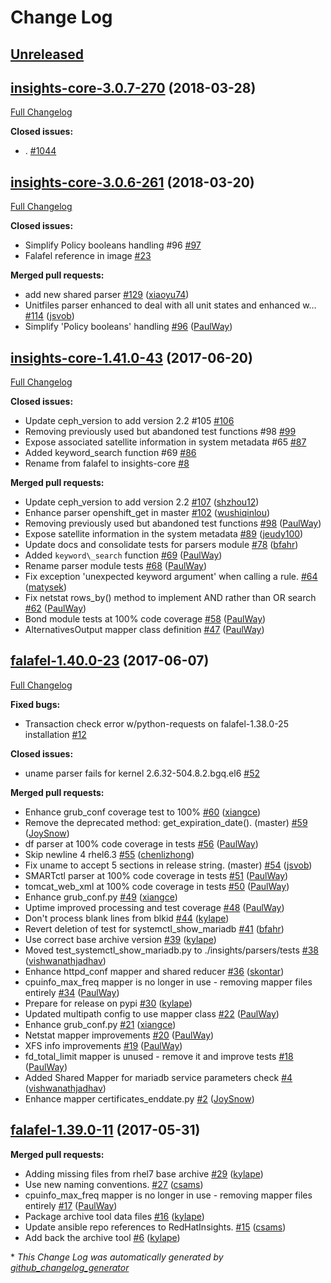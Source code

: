 # Change Log

## [Unreleased](https://github.com/RedHatInsights/insights-core/tree/HEAD)

## [insights-core-3.0.7-270](https://github.com/RedHatInsights/insights-core/tree/insights-core-3.0.7-270) (2018-03-28)
[Full Changelog](https://github.com/RedHatInsights/insights-core/compare/insights-core-3.0.6-261...insights-core-3.0.7-270)

**Closed issues:**

- . [\#1044](https://github.com/RedHatInsights/insights-core/issues/1044)

## [insights-core-3.0.6-261](https://github.com/RedHatInsights/insights-core/tree/insights-core-3.0.6-261) (2018-03-20)
[Full Changelog](https://github.com/RedHatInsights/insights-core/compare/insights-core-3.0.6-257...insights-core-3.0.6-261)

**Closed issues:**

- Simplify Policy booleans handling \#96 [\#97](https://github.com/RedHatInsights/insights-core/issues/97)
- Falafel reference in image [\#23](https://github.com/RedHatInsights/insights-core/issues/23)

**Merged pull requests:**

- add new shared parser [\#129](https://github.com/RedHatInsights/insights-core/pull/129) ([xiaoyu74](https://github.com/xiaoyu74))
- Unitfiles parser enhanced to deal with all unit states and enhanced w… [\#114](https://github.com/RedHatInsights/insights-core/pull/114) ([jsvob](https://github.com/jsvob))
- Simplify 'Policy booleans' handling [\#96](https://github.com/RedHatInsights/insights-core/pull/96) ([PaulWay](https://github.com/PaulWay))

## [insights-core-1.41.0-43](https://github.com/RedHatInsights/insights-core/tree/insights-core-1.41.0-43) (2017-06-20)
[Full Changelog](https://github.com/RedHatInsights/insights-core/compare/falafel-1.40.0-23...insights-core-1.41.0-43)

**Closed issues:**

- Update ceph\_version to add version 2.2 \#105 [\#106](https://github.com/RedHatInsights/insights-core/issues/106)
- Removing previously used but abandoned test functions \#98 [\#99](https://github.com/RedHatInsights/insights-core/issues/99)
- Expose associated satellite information in system metadata \#65 [\#87](https://github.com/RedHatInsights/insights-core/issues/87)
- Added keyword\_search function \#69 [\#86](https://github.com/RedHatInsights/insights-core/issues/86)
- Rename from falafel to insights-core [\#8](https://github.com/RedHatInsights/insights-core/issues/8)

**Merged pull requests:**

- Update ceph\_version to add version 2.2 [\#107](https://github.com/RedHatInsights/insights-core/pull/107) ([shzhou12](https://github.com/shzhou12))
- Enhance parser openshift\_get in master [\#102](https://github.com/RedHatInsights/insights-core/pull/102) ([wushiqinlou](https://github.com/wushiqinlou))
- Removing previously used but abandoned test functions [\#98](https://github.com/RedHatInsights/insights-core/pull/98) ([PaulWay](https://github.com/PaulWay))
- Expose satellite information in the system metadata [\#89](https://github.com/RedHatInsights/insights-core/pull/89) ([jeudy100](https://github.com/jeudy100))
- Update docs and consolidate tests for parsers module [\#78](https://github.com/RedHatInsights/insights-core/pull/78) ([bfahr](https://github.com/bfahr))
- Added ``keyword\_search`` function [\#69](https://github.com/RedHatInsights/insights-core/pull/69) ([PaulWay](https://github.com/PaulWay))
- Rename parser module tests [\#68](https://github.com/RedHatInsights/insights-core/pull/68) ([PaulWay](https://github.com/PaulWay))
- Fix exception 'unexpected keyword argument' when calling a rule. [\#64](https://github.com/RedHatInsights/insights-core/pull/64) ([matysek](https://github.com/matysek))
- Fix netstat rows\_by\(\) method to implement AND rather than OR search [\#62](https://github.com/RedHatInsights/insights-core/pull/62) ([PaulWay](https://github.com/PaulWay))
- Bond module tests at 100% code coverage [\#58](https://github.com/RedHatInsights/insights-core/pull/58) ([PaulWay](https://github.com/PaulWay))
- AlternativesOutput mapper class definition [\#47](https://github.com/RedHatInsights/insights-core/pull/47) ([PaulWay](https://github.com/PaulWay))

## [falafel-1.40.0-23](https://github.com/RedHatInsights/insights-core/tree/falafel-1.40.0-23) (2017-06-07)
[Full Changelog](https://github.com/RedHatInsights/insights-core/compare/falafel-1.39.0-11...falafel-1.40.0-23)

**Fixed bugs:**

- Transaction check error w/python-requests on falafel-1.38.0-25 installation [\#12](https://github.com/RedHatInsights/insights-core/issues/12)

**Closed issues:**

- uname parser fails for kernel 2.6.32-504.8.2.bgq.el6 [\#52](https://github.com/RedHatInsights/insights-core/issues/52)

**Merged pull requests:**

- Enhance grub\_conf coverage test to 100% [\#60](https://github.com/RedHatInsights/insights-core/pull/60) ([xiangce](https://github.com/xiangce))
- Remove the deprecated method: get\_expiration\_date\(\). \(master\) [\#59](https://github.com/RedHatInsights/insights-core/pull/59) ([JoySnow](https://github.com/JoySnow))
- df parser at 100% code coverage in tests [\#56](https://github.com/RedHatInsights/insights-core/pull/56) ([PaulWay](https://github.com/PaulWay))
- Skip newline 4 rhel6.3 [\#55](https://github.com/RedHatInsights/insights-core/pull/55) ([chenlizhong](https://github.com/chenlizhong))
- Fix uname to accept 5 sections in release string. \(master\) [\#54](https://github.com/RedHatInsights/insights-core/pull/54) ([jsvob](https://github.com/jsvob))
- SMARTctl parser at 100% code coverage in tests [\#51](https://github.com/RedHatInsights/insights-core/pull/51) ([PaulWay](https://github.com/PaulWay))
- tomcat\_web\_xml at 100% code coverage in tests [\#50](https://github.com/RedHatInsights/insights-core/pull/50) ([PaulWay](https://github.com/PaulWay))
- Enhance grub\_conf.py [\#49](https://github.com/RedHatInsights/insights-core/pull/49) ([xiangce](https://github.com/xiangce))
- Uptime improved processing and test coverage [\#48](https://github.com/RedHatInsights/insights-core/pull/48) ([PaulWay](https://github.com/PaulWay))
- Don't process blank lines from blkid [\#44](https://github.com/RedHatInsights/insights-core/pull/44) ([kylape](https://github.com/kylape))
- Revert deletion of test for systemctl\_show\_mariadb [\#41](https://github.com/RedHatInsights/insights-core/pull/41) ([bfahr](https://github.com/bfahr))
- Use correct base archive version [\#39](https://github.com/RedHatInsights/insights-core/pull/39) ([kylape](https://github.com/kylape))
- Moved test\_systemctl\_show\_mariadb.py to ./insights/parsers/tests [\#38](https://github.com/RedHatInsights/insights-core/pull/38) ([vishwanathjadhav](https://github.com/vishwanathjadhav))
- Enhance httpd\_conf mapper and shared reducer [\#36](https://github.com/RedHatInsights/insights-core/pull/36) ([skontar](https://github.com/skontar))
- cpuinfo\_max\_freq mapper is no longer in use - removing mapper files entirely [\#34](https://github.com/RedHatInsights/insights-core/pull/34) ([PaulWay](https://github.com/PaulWay))
- Prepare for release on pypi [\#30](https://github.com/RedHatInsights/insights-core/pull/30) ([kylape](https://github.com/kylape))
- Updated multipath config to use mapper class [\#22](https://github.com/RedHatInsights/insights-core/pull/22) ([PaulWay](https://github.com/PaulWay))
- Enhance grub\_conf.py [\#21](https://github.com/RedHatInsights/insights-core/pull/21) ([xiangce](https://github.com/xiangce))
- Netstat mapper improvements [\#20](https://github.com/RedHatInsights/insights-core/pull/20) ([PaulWay](https://github.com/PaulWay))
- XFS info improvements [\#19](https://github.com/RedHatInsights/insights-core/pull/19) ([PaulWay](https://github.com/PaulWay))
- fd\_total\_limit mapper is unused - remove it and improve tests  [\#18](https://github.com/RedHatInsights/insights-core/pull/18) ([PaulWay](https://github.com/PaulWay))
- Added Shared Mapper for mariadb service parameters check [\#4](https://github.com/RedHatInsights/insights-core/pull/4) ([vishwanathjadhav](https://github.com/vishwanathjadhav))
- Enhance mapper certificates\_enddate.py [\#2](https://github.com/RedHatInsights/insights-core/pull/2) ([JoySnow](https://github.com/JoySnow))

## [falafel-1.39.0-11](https://github.com/RedHatInsights/insights-core/tree/falafel-1.39.0-11) (2017-05-31)
**Merged pull requests:**

- Adding missing files from rhel7 base archive [\#29](https://github.com/RedHatInsights/insights-core/pull/29) ([kylape](https://github.com/kylape))
- Use new naming conventions. [\#27](https://github.com/RedHatInsights/insights-core/pull/27) ([csams](https://github.com/csams))
- cpuinfo\_max\_freq mapper is no longer in use - removing mapper files entirely [\#17](https://github.com/RedHatInsights/insights-core/pull/17) ([PaulWay](https://github.com/PaulWay))
- Package archive tool data files [\#16](https://github.com/RedHatInsights/insights-core/pull/16) ([kylape](https://github.com/kylape))
- Update ansible repo references to RedHatInsights. [\#15](https://github.com/RedHatInsights/insights-core/pull/15) ([csams](https://github.com/csams))
- Add back the archive tool [\#6](https://github.com/RedHatInsights/insights-core/pull/6) ([kylape](https://github.com/kylape))



\* *This Change Log was automatically generated by [github_changelog_generator](https://github.com/skywinder/Github-Changelog-Generator)*

